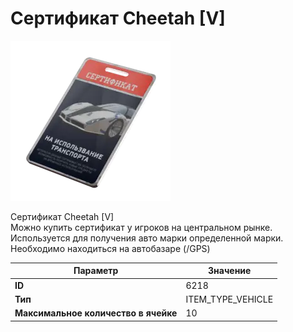 # Сертификат Cheetah [V]

![Item Image](../img/6218.webp?raw=true)

Сертификат Cheetah [V]<br>Можно купить сертификат у игроков на центральном рынке.<br>Используется для получения авто марки определенной марки.<br>Необходимо находиться на автобазаре (/GPS)


| Параметр | Значение |
|----------|----------|
| **ID** | 6218 |
| **Тип** | ITEM_TYPE_VEHICLE |
| **Максимальное количество в ячейке** | 10 |

